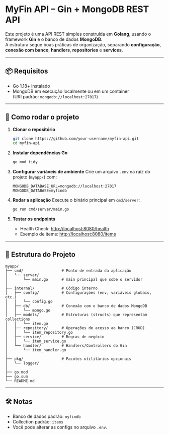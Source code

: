 # MyFin API – Gin + MongoDB REST API

Este projeto é uma API REST simples construída em **Golang**, usando o framework **Gin** e o banco de dados **MongoDB**.  
A estrutura segue boas práticas de organização, separando **configuração**, **conexão com banco**, **handlers**, **repositories** e **services**.

---

## 📦 Requisitos

- Go 1.18+ instalado
- MongoDB em execução localmente ou em um container  
  (URI padrão: `mongodb://localhost:27017`)

---

## 🚀 Como rodar o projeto

1. **Clonar o repositório**

   ```bash
   git clone https://github.com/your-username/myfin-api.git
   cd myfin-api
   ```

2. **Instalar dependências Go**

   ```bash
   go mod tidy
   ```

3. **Configurar variáveis de ambiente**
   Crie um arquivo `.env` na raiz do projeto (`myapp/`) com:

   ```env
   MONGODB_DATABASE_URL=mongodb://localhost:27017
   MONGODB_DATABASE=myfindb
   ```

4. **Rodar a aplicação**
   Execute o binário principal em `cmd/server`:

   ```bash
   go run cmd/server/main.go
   ```

5. **Testar os endpoints**

   - Health Check: [http://localhost:8080/health](http://localhost:8080/health)
   - Exemplo de items: [http://localhost:8080/items](http://localhost:8080/items)

---

## 📖 Estrutura do Projeto

```
myapp/
├── cmd/                 # Ponto de entrada da aplicação
│   └── server/
│       └── main.go      # main principal que sobe o servidor
│
├── internal/            # Código interno
│   ├── config/          # Configurações (env, variáveis globais, etc.)
│   │   └── config.go
│   ├── db/              # Conexão com o banco de dados MongoDB
│   │   └── mongo.go
│   ├── models/          # Estruturas (structs) que representam collections
│   │   └── item.go
│   ├── repository/      # Operações de acesso ao banco (CRUD)
│   │   └── item_repository.go
│   ├── service/         # Regras de negócio
│   │   └── item_service.go
│   └── handler/         # Handlers/Controllers do Gin
│       └── item_handler.go
│
├── pkg/                 # Pacotes utilitários opcionais
│   └── logger/
│
├── go.mod
├── go.sum
└── README.md
```

---

## 🛠 Notas

- Banco de dados padrão: `myfindb`
- Collection padrão: `items`
- Você pode alterar as configs no arquivo `.env`.
